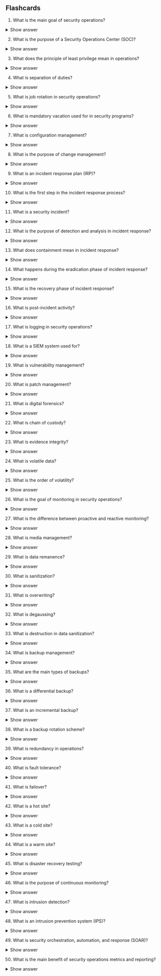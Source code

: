 ## Flashcards ##

1. What is the main goal of security operations?

<details> <summary>Show answer</summary> The main goal of security operations is to maintain the ongoing protection of an organization’s assets by detecting, responding to, and recovering from security incidents. </details>

2. What is the purpose of a Security Operations Center (SOC)?

<details> <summary>Show answer</summary> A SOC monitors, analyzes, and responds to cybersecurity incidents in real time to protect the organization’s systems and data. </details>

3. What does the principle of least privilege mean in operations?

<details> <summary>Show answer</summary> It means users and processes are granted only the permissions they need to perform their tasks, minimizing potential misuse or compromise. </details>

4. What is separation of duties?

<details> <summary>Show answer</summary> A control ensuring that no single person has enough authority to complete a critical process alone, reducing the risk of fraud or errors. </details>

5. What is job rotation in security operations?

<details> <summary>Show answer</summary> It’s the practice of regularly moving employees between roles to prevent collusion and detect fraud or policy violations. </details>

6. What is mandatory vacation used for in security programs?

<details> <summary>Show answer</summary> Mandatory vacations help detect irregularities or fraudulent activities that might go unnoticed when employees are always present. </details>

7. What is configuration management?

<details> <summary>Show answer</summary> It is the process of maintaining the integrity and consistency of systems through version control, change tracking, and documentation. </details>

8. What is the purpose of change management?

<details> <summary>Show answer</summary> Change management ensures that system changes are planned, approved, tested, and documented to minimize disruptions and security risks. </details>

9. What is an incident response plan (IRP)?

<details> <summary>Show answer</summary> An IRP defines how to identify, contain, eradicate, and recover from cybersecurity incidents. </details>

10. What is the first step in the incident response process?

<details> <summary>Show answer</summary> Preparation — ensuring teams, tools, and procedures are ready before an incident occurs. </details>

11. What is a security incident?

<details> <summary>Show answer</summary> Any event that compromises or threatens the confidentiality, integrity, or availability of information or systems. </details>

12. What is the purpose of detection and analysis in incident response?

<details> <summary>Show answer</summary> To identify potential incidents, confirm them, and assess their impact and scope. </details>

13. What does containment mean in incident response?

<details> <summary>Show answer</summary> Containment limits the spread or impact of an incident by isolating affected systems. </details>

14. What happens during the eradication phase of incident response?

<details> <summary>Show answer</summary> Root causes and malicious artifacts are removed to ensure the threat no longer persists. </details>

15. What is the recovery phase of incident response?

<details> <summary>Show answer</summary> Systems are restored to normal operation and monitored for signs of recurrence. </details>

16. What is post-incident activity?

<details> <summary>Show answer</summary> A review of the incident to identify lessons learned and improve security procedures. </details>

17. What is logging in security operations?

<details> <summary>Show answer</summary> Logging records system and user activities to support monitoring, auditing, and investigations. </details>

18. What is a SIEM system used for?

<details> <summary>Show answer</summary> A Security Information and Event Management (SIEM) system collects and correlates log data from multiple sources to detect anomalies. </details>

19. What is vulnerability management?

<details> <summary>Show answer</summary> The process of identifying, prioritizing, and mitigating weaknesses in systems to reduce risk. </details>

20. What is patch management?

<details> <summary>Show answer</summary> The process of applying software updates to fix vulnerabilities and maintain system security. </details>

21. What is digital forensics?

<details> <summary>Show answer</summary> The practice of collecting, preserving, and analyzing digital evidence in a legally defensible way. </details>

22. What is chain of custody?

<details> <summary>Show answer</summary> A documented process that tracks evidence handling to ensure its integrity in legal or investigative contexts. </details>

23. What is evidence integrity?

<details> <summary>Show answer</summary> Ensuring that evidence remains unchanged from the time of collection to presentation. </details>

24. What is volatile data?

<details> <summary>Show answer</summary> Data that is lost when power is removed, such as RAM contents or active network connections. </details>

25. What is the order of volatility?

<details> <summary>Show answer</summary> A guideline for collecting evidence from most volatile (RAM) to least volatile (archives). </details>

26. What is the goal of monitoring in security operations?

<details> <summary>Show answer</summary> To detect suspicious activity or policy violations in real time or near-real time. </details>

27. What is the difference between proactive and reactive monitoring?

<details> <summary>Show answer</summary> Proactive monitoring looks for early signs of problems, while reactive monitoring responds to known incidents. </details>

28. What is media management?

<details> <summary>Show answer</summary> The secure handling, labeling, storage, and disposal of physical media such as tapes or drives. </details>

29. What is data remanence?

<details> <summary>Show answer</summary> Residual data that remains on storage media after attempts to erase or delete it. </details>

30. What is sanitization?

<details> <summary>Show answer</summary> The process of securely erasing or destroying media so data cannot be recovered. </details>

31. What is overwriting?

<details> <summary>Show answer</summary> A data destruction method that writes random data over existing information to prevent recovery. </details>

32. What is degaussing?

<details> <summary>Show answer</summary> Using a magnetic field to erase data on magnetic storage media such as hard drives or tapes. </details>

33. What is destruction in data sanitization?

<details> <summary>Show answer</summary> Physically damaging the media to make data recovery impossible, such as shredding or melting disks. </details>

34. What is backup management?

<details> <summary>Show answer</summary> The process of creating and maintaining data copies for recovery in case of loss or corruption. </details>

35. What are the main types of backups?

<details> <summary>Show answer</summary> Full, incremental, and differential backups — each offering different storage and time trade-offs. </details>

36. What is a differential backup?

<details> <summary>Show answer</summary> A backup that includes all changes made since the last full backup. </details>

37. What is an incremental backup?

<details> <summary>Show answer</summary> A backup that includes only data changed since the last backup of any type. </details>

38. What is a backup rotation scheme?

<details> <summary>Show answer</summary> A method like Grandfather-Father-Son that manages how backup versions are rotated and retained. </details>

39. What is redundancy in operations?

<details> <summary>Show answer</summary> The duplication of critical components or systems to increase reliability and availability. </details>

40. What is fault tolerance?

<details> <summary>Show answer</summary> The ability of a system to continue operating properly even if one or more components fail. </details>

41. What is failover?

<details> <summary>Show answer</summary> An automatic switch to a redundant system or component when the primary one fails. </details>

42. What is a hot site?

<details> <summary>Show answer</summary> A fully operational backup facility with real-time data replication ready for immediate use. </details>

43. What is a cold site?

<details> <summary>Show answer</summary> A recovery location with basic infrastructure but no hardware or data until after an incident. </details>

44. What is a warm site?

<details> <summary>Show answer</summary> A partially equipped backup site with hardware and some data, allowing quicker activation than a cold site. </details>

45. What is disaster recovery testing?

<details> <summary>Show answer</summary> A process of validating that recovery procedures and backup systems work as planned. </details>

46. What is the purpose of continuous monitoring?

<details> <summary>Show answer</summary> To maintain ongoing awareness of security controls and risks within an organization’s systems. </details>

47. What is intrusion detection?

<details> <summary>Show answer</summary> The process of identifying unauthorized access or policy violations through IDS tools or monitoring. </details>

48. What is an intrusion prevention system (IPS)?

<details> <summary>Show answer</summary> A security tool that detects and actively blocks malicious activity in real time. </details>

49. What is security orchestration, automation, and response (SOAR)?

<details> <summary>Show answer</summary> A technology that automates incident response and integrates SOC tools to improve efficiency. </details>

50. What is the main benefit of security operations metrics and reporting?

<details> <summary>Show answer</summary> They provide visibility into security performance, helping management make data-driven decisions. </details>
